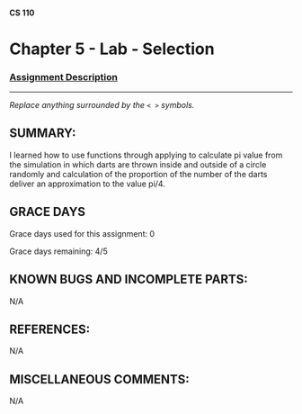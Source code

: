 #### CS 110
# Chapter 5 - Lab - Selection

### [Assignment Description](https://docs.google.com/document/d/1QfPsRfo1kZoQw4p0DhjxZskNfE0eLAV6Z6SgPSleDM4/edit?usp=sharing)

***

_Replace anything surrounded by the `< >` symbols._

## SUMMARY:
 I learned how to use functions through applying to calculate pi value from the simulation in which darts are thrown inside and outside of a circle randomly and calculation of the proportion of the number of the darts deliver an approximation to the value pi/4.

## GRACE DAYS
Grace days used for this assignment: 0

Grace days remaining: 4/5

## KNOWN BUGS AND INCOMPLETE PARTS:
 N/A

## REFERENCES:
 N/A

## MISCELLANEOUS COMMENTS:
 N/A
